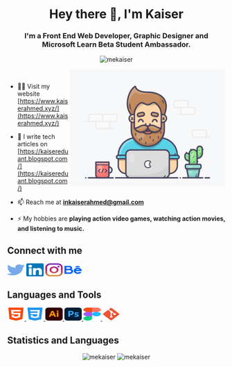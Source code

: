 <h1 align="center">Hey there 👋, I'm Kaiser</h1>
<h3 align="center">I'm a Front End Web Developer, Graphic Designer and Microsoft Learn Beta Student Ambassador.</h3>

<p align="center"> <img src="https://komarev.com/ghpvc/?username=mekaiser&label=Profile%20views&color=FF6948&style=flat" alt="mekaiser" /> </p>

<img align="right" src="images/developer.gif" width="360" height="270" alt="GIF"/>
<p>&nbsp;</p>

- 👨‍💻 Visit my website [https://www.kaiserahmed.xyz/](https://www.kaiserahmed.xyz/)

- 📝 I write tech articles on [https://kaisereduant.blogspot.com/](https://kaisereduant.blogspot.com/)

- 📫 Reach me at **inkaiserahmed@gmail.com**

- ⚡ My hobbies are **playing action video games, watching action movies, and listening to music.**

## Connect with me

<p align="left">
<a href="https://twitter.com/inkaiserahmed" target="_blank"><img align="center" src="icons/connections/twitter.svg" alt="inkaiserahmed" height="30" width="40" /></a>
<a href="https://linkedin.com/in/inkaiserahmed" target="_blank"><img align="center" src="icons/connections/linkedin.svg" alt="inkaiserahmed" height="30" width="40" /></a>
<a href="https://instagram.com/inkaiserahmed" target="_blank"><img align="center" src="icons/connections/instagram.svg" alt="inkaiserahmed" height="30" width="40" /></a>
<a href="https://www.behance.net/inkaiserahmed" target="_blank"><img align="center" src="icons/connections/behance.svg" alt="inkaiserahmed" height="30" width="40" /></a>
</p>

## Languages and Tools

<p align="left"> 
<a href="https://www.w3.org/html/" target="_blank"> <img src="icons/languages and tools/html5.svg" alt="html5" height="30" width="40"/> </a> 
<a href="https://www.w3schools.com/css/" target="_blank"> <img src="icons/languages and tools/css3.svg" alt="css3" height="30" width="40"/> </a> 
<a href="https://www.adobe.com/in/products/illustrator.html" target="_blank"> <img src="icons/languages and tools/Adobe_Illustrator_CC_icon.svg" alt="illustrator" height="30" width="40"/> </a> 
<a href="https://www.photoshop.com/en" target="_blank"> <img src="icons/languages and tools/Adobe_Photoshop_CC_icon.svg" alt="photoshop" height="30" width="40"/> </a> 
<a href="https://www.figma.com/" target="_blank"> <img src="icons/languages and tools/Figma-logo.svg" alt="figma" height="30" width="40"/> </a> 
<a href="https://git-scm.com/" target="_blank"> <img src="icons/languages and tools/Git_icon.svg" alt="git" height="30" width="40"/> </a> 
</p>

## Statistics and Languages

<p align="center"> 
    <img src="https://github-readme-stats-wine-rho.vercel.app/api?username=mekaiser&bg_color=00000000&include_all_commits=true&count_private=true&show_icons=true&hide_rank=false&icon_color=6381AF&text_color=f2f2f2&hide_title=true&disable_animations=true" alt="mekaiser" width="411"/> 
    <img src="https://github-readme-stats-wine-rho.vercel.app/api/top-langs?username=mekaiser&theme=dark&include_all_commits=true&count_private=true&layout=compact&bg_color=00000000" alt="mekaiser" height="136" />
</p>
